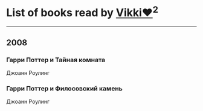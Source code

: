 # List of books read by [Vikki❤️](https://my.mail.ru/mail/viktoriya.byk/)<sup>2</sup>
---

## 2008

### Гарри Поттер и Тайная комната
Джоанн Роулинг


### Гарри Поттер и Филосовский камень
Джоанн Роулинг



